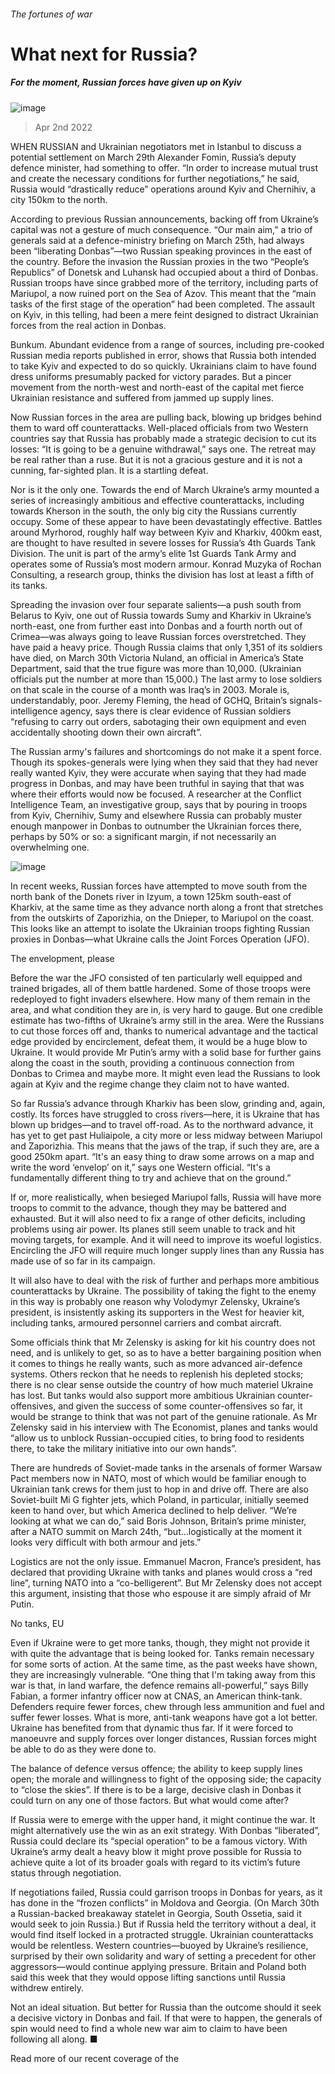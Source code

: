 ###### The fortunes of war
# What next for Russia? 
##### For the moment, Russian forces have given up on Kyiv 
![image](images/20220402_fbp501.jpg) 
> Apr 2nd 2022 
WHEN RUSSIAN and Ukrainian negotiators met in Istanbul to discuss a potential settlement on March 29th Alexander Fomin, Russia’s deputy defence minister, had something to offer. “In order to increase mutual trust and create the necessary conditions for further negotiations,” he said, Russia would “drastically reduce” operations around Kyiv and Chernihiv, a city 150km to the north.
According to previous Russian announcements, backing off from Ukraine’s capital was not a gesture of much consequence. “Our main aim,” a trio of generals said at a defence-ministry briefing on March 25th, had always been “liberating Donbas”—two Russian speaking provinces in the east of the country. Before the invasion the Russian proxies in the two “People’s Republics” of Donetsk and Luhansk had occupied about a third of Donbas. Russian troops have since grabbed more of the territory, including parts of Mariupol, a now ruined port on the Sea of Azov. This meant that the “main tasks of the first stage of the operation” had been completed. The assault on Kyiv, in this telling, had been a mere feint designed to distract Ukrainian forces from the real action in Donbas.

Bunkum. Abundant evidence from a range of sources, including pre-cooked Russian media reports published in error, shows that Russia both intended to take Kyiv and expected to do so quickly. Ukrainians claim to have found dress uniforms presumably packed for victory parades. But a pincer movement from the north-west and north-east of the capital met fierce Ukrainian resistance and suffered from jammed up supply lines.
Now Russian forces in the area are pulling back, blowing up bridges behind them to ward off counterattacks. Well-placed officials from two Western countries say that Russia has probably made a strategic decision to cut its losses: “It is going to be a genuine withdrawal,” says one. The retreat may be real rather than a ruse. But it is not a gracious gesture and it is not a cunning, far-sighted plan. It is a startling defeat.


Nor is it the only one. Towards the end of March Ukraine’s army mounted a series of increasingly ambitious and effective counterattacks, including towards Kherson in the south, the only big city the Russians currently occupy. Some of these appear to have been devastatingly effective. Battles around Myrhorod, roughly half way between Kyiv and Kharkiv, 400km east, are thought to have resulted in severe losses for Russia’s 4th Guards Tank Division. The unit is part of the army’s elite 1st Guards Tank Army and operates some of Russia’s most modern armour. Konrad Muzyka of Rochan Consulting, a research group, thinks the division has lost at least a fifth of its tanks.
Spreading the invasion over four separate salients—a push south from Belarus to Kyiv, one out of Russia towards Sumy and Kharkiv in Ukraine’s north-east, one from further east into Donbas and a fourth north out of Crimea—was always going to leave Russian forces overstretched. They have paid a heavy price. Though Russia claims that only 1,351 of its soldiers have died, on March 30th Victoria Nuland, an official in America’s State Department, said that the true figure was more than 10,000. (Ukrainian officials put the number at more than 15,000.) The last army to lose soldiers on that scale in the course of a month was Iraq’s in 2003. Morale is, understandably, poor. Jeremy Fleming, the head of GCHQ, Britain’s signals-intelligence agency, says there is clear evidence of Russian soldiers “refusing to carry out orders, sabotaging their own equipment and even accidentally shooting down their own aircraft”.
The Russian army's failures and shortcomings do not make it a spent force. Though its spokes-generals were lying when they said that they had never really wanted Kyiv, they were accurate when saying that they had made progress in Donbas, and may have been truthful in saying that that was where their efforts would now be focused. A researcher at the Conflict Intelligence Team, an investigative group, says that by pouring in troops from Kyiv, Chernihiv, Sumy and elsewhere Russia can probably muster enough manpower in Donbas to outnumber the Ukrainian forces there, perhaps by 50% or so: a significant margin, if not necessarily an overwhelming one.
![image](images/20220402_FBM929_0.png) 

In recent weeks, Russian forces have attempted to move south from the north bank of the Donets river in Izyum, a town 125km south-east of Kharkiv, at the same time as they advance north along a front that stretches from the outskirts of Zaporizhia, on the Dnieper, to Mariupol on the coast. This looks like an attempt to isolate the Ukrainian troops fighting Russian proxies in Donbas—what Ukraine calls the Joint Forces Operation (JFO).
The envelopment, please
Before the war the JFO consisted of ten particularly well equipped and trained brigades, all of them battle hardened. Some of those troops were redeployed to fight invaders elsewhere. How many of them remain in the area, and what condition they are in, is very hard to gauge. But one credible estimate has two-fifths of Ukraine’s army still in the area. Were the Russians to cut those forces off and, thanks to numerical advantage and the tactical edge provided by encirclement, defeat them, it would be a huge blow to Ukraine. It would provide Mr Putin’s army with a solid base for further gains along the coast in the south, providing a continuous connection from Donbas to Crimea and maybe more. It might even lead the Russians to look again at Kyiv and the regime change they claim not to have wanted.
So far Russia’s advance through Kharkiv has been slow, grinding and, again, costly. Its forces have struggled to cross rivers—here, it is Ukraine that has blown up bridges—and to travel off-road. As to the northward advance, it has yet to get past Huliaipole, a city more or less midway between Mariupol and Zaporizhia. This means that the jaws of the trap, if such they are, are a good 250km apart. “It's an easy thing to draw some arrows on a map and write the word ‘envelop’ on it,” says one Western official. “It's a fundamentally different thing to try and achieve that on the ground.”
If or, more realistically, when besieged Mariupol falls, Russia will have more troops to commit to the advance, though they may be battered and exhausted. But it will also need to fix a range of other deficits, including problems using air power. Its planes still seem unable to track and hit moving targets, for example. And it will need to improve its woeful logistics. Encircling the JFO will require much longer supply lines than any Russia has made use of so far in its campaign.
It will also have to deal with the risk of further and perhaps more ambitious counterattacks by Ukraine. The possibility of taking the fight to the enemy in this way is probably one reason why Volodymyr Zelensky, Ukraine’s president, is insistently asking its supporters in the West for heavier kit, including tanks, armoured personnel carriers and combat aircraft.
Some officials think that Mr Zelensky is asking for kit his country does not need, and is unlikely to get, so as to have a better bargaining position when it comes to things he really wants, such as more advanced air-defence systems. Others reckon that he needs to replenish his depleted stocks; there is no clear sense outside the country of how much materiel Ukraine has lost. But tanks would also support more ambitious Ukrainian counter-offensives, and given the success of some counter-offensives so far, it would be strange to think that was not part of the genuine rationale. As Mr Zelensky said in his interview with The Economist, planes and tanks would “allow us to unblock Russian-occupied cities, to bring food to residents there, to take the military initiative into our own hands”.
There are hundreds of Soviet-made tanks in the arsenals of former Warsaw Pact members now in NATO, most of which would be familiar enough to Ukrainian tank crews for them just to hop in and drive off. There are also Soviet-built Mi G fighter jets, which Poland, in particular, initially seemed keen to hand over, but which America declined to help deliver. “We’re looking at what we can do,” said Boris Johnson, Britain’s prime minister, after a NATO summit on March 24th, “but…logistically at the moment it looks very difficult with both armour and jets.”
Logistics are not the only issue. Emmanuel Macron, France’s president, has declared that providing Ukraine with tanks and planes would cross a “red line”, turning NATO into a “co-belligerent”. But Mr Zelensky does not accept this argument, insisting that those who espouse it are simply afraid of Mr Putin.
No tanks, EU
Even if Ukraine were to get more tanks, though, they might not provide it with quite the advantage that is being looked for. Tanks remain necessary for some sorts of action. At the same time, as the past weeks have shown, they are increasingly vulnerable. “One thing that I'm taking away from this war is that, in land warfare, the defence remains all-powerful,” says Billy Fabian, a former infantry officer now at CNAS, an American think-tank. Defenders require fewer forces, chew through less ammunition and fuel and suffer fewer losses. What is more, anti-tank weapons have got a lot better. Ukraine has benefited from that dynamic thus far. If it were forced to manoeuvre and supply forces over longer distances, Russian forces might be able to do as they were done to.
The balance of defence versus offence; the ability to keep supply lines open; the morale and willingness to fight of the opposing side; the capacity to “close the skies”. If there is to be a large, decisive clash in Donbas it could turn on any one of those factors. But what would come after?
If Russia were to emerge with the upper hand, it might continue the war. It might alternatively use the win as an exit strategy. With Donbas “liberated”, Russia could declare its “special operation” to be a famous victory. With Ukraine’s army dealt a heavy blow it might prove possible for Russia to achieve quite a lot of its broader goals with regard to its victim’s future status through negotiation.
If negotiations failed, Russia could garrison troops in Donbas for years, as it has done in the “frozen conflicts” in Moldova and Georgia. (On March 30th a Russian-backed breakaway statelet in Georgia, South Ossetia, said it would seek to join Russia.) But if Russia held the territory without a deal, it would find itself locked in a protracted struggle. Ukrainian counterattacks would be relentless. Western countries—buoyed by Ukraine’s resilience, surprised by their own solidarity and wary of setting a precedent for other aggressors—would continue applying pressure. Britain and Poland both said this week that they would oppose lifting sanctions until Russia withdrew entirely.
Not an ideal situation. But better for Russia than the outcome should it seek a decisive victory in Donbas and fail. If that were to happen, the generals of spin would need to find a whole new war aim to claim to have been following all along. ■
Read more of our recent coverage of the 

